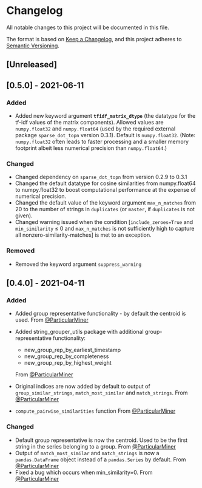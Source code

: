 # Changelog

All notable changes to this project will be documented in this file.

The format is based on [Keep a Changelog](https://keepachangelog.com/en/1.0.0/),
and this project adheres to [Semantic Versioning](https://semver.org/spec/v2.0.0.html).

## [Unreleased]

## [0.5.0] - 2021-06-11

### Added

* Added new keyword argument **`tfidf_matrix_dtype`** (the datatype for the tf-idf values of the matrix components). Allowed values are `numpy.float32` and `numpy.float64` (used by the required external package `sparse_dot_topn` version 0.3.1).  Default is `numpy.float32`.  (Note: `numpy.float32` often leads to faster processing and a smaller memory footprint albeit less numerical precision than `numpy.float64`.)

### Changed

* Changed dependency on `sparse_dot_topn` from version 0.2.9 to 0.3.1
* Changed the default datatype for cosine similarities from numpy.float64 to numpy.float32 to boost computational performance at the expense of numerical precision.
* Changed the default value of the keyword argument `max_n_matches` from 20 to the number of strings in `duplicates` (or `master`, if `duplicates` is not given). 
* Changed warning issued when the condition \[`include_zeroes=True` and `min_similarity` &le; 0 and `max_n_matches` is not sufficiently high to capture all nonzero-similarity-matches\] is met to an exception. 
 
### Removed

* Removed the keyword argument `suppress_warning`

## [0.4.0] - 2021-04-11

### Added

* Added group representative functionality - by default the centroid is used. From [@ParticularMiner](https://github.com/ParticularMiner)
* Added string_grouper_utils package with additional group-representative functionality: 
    * new_group_rep_by_earliest_timestamp
    * new_group_rep_by_completeness
    * new_group_rep_by_highest_weight

    From [@ParticularMiner](https://github.com/ParticularMiner)    
* Original indices are now added by default to output of `group_similar_strings`, `match_most_similar` and `match_strings`.
  From [@ParticularMiner](https://github.com/ParticularMiner)
* `compute_pairwise_similarities` function From [@ParticularMiner](https://github.com/ParticularMiner) 

### Changed

* Default group representative is now the centroid. Used to be the first string in the series belonging to a group.
  From [@ParticularMiner](https://github.com/ParticularMiner)
* Output of `match_most_similar` and `match_strings` is now a `pandas.DataFrame` object instead of a `pandas.Series`
by default. From [@ParticularMiner](https://github.com/ParticularMiner)
* Fixed a bug which occurs when min_similarity=0. From [@ParticularMiner](https://github.com/ParticularMiner)